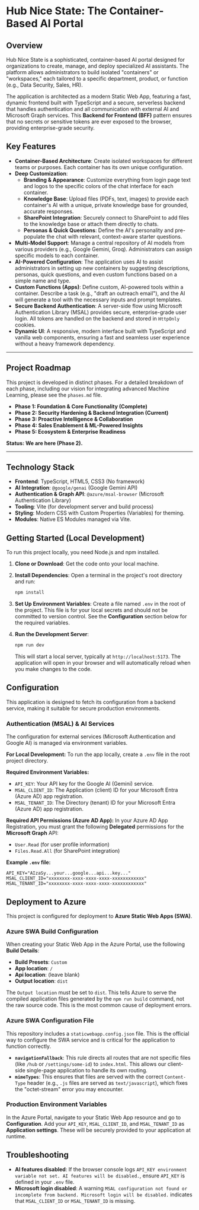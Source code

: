 # Hub Nice State: The Container-Based AI Portal

## Overview

Hub Nice State is a sophisticated, container-based AI portal designed for organizations to create, manage, and deploy specialized AI assistants. The platform allows administrators to build isolated "containers" or "workspaces," each tailored to a specific department, product, or function (e.g., Data Security, Sales, HR).

The application is architected as a modern Static Web App, featuring a fast, dynamic frontend built with TypeScript and a secure, serverless backend that handles authentication and all communication with external AI and Microsoft Graph services. This **Backend for Frontend (BFF)** pattern ensures that no secrets or sensitive tokens are ever exposed to the browser, providing enterprise-grade security.

## Key Features

- **Container-Based Architecture**: Create isolated workspaces for different teams or purposes. Each container has its own unique configuration.
- **Deep Customization**:
    - **Branding & Appearance**: Customize everything from login page text and logos to the specific colors of the chat interface for each container.
    - **Knowledge Base**: Upload files (PDFs, text, images) to provide each container's AI with a unique, private knowledge base for grounded, accurate responses.
    - **SharePoint Integration**: Securely connect to SharePoint to add files to the knowledge base or attach them directly to chats.
    - **Personas & Quick Questions**: Define the AI's personality and pre-populate the chat with relevant, context-aware starter questions.
- **Multi-Model Support**: Manage a central repository of AI models from various providers (e.g., Google Gemini, Groq). Administrators can assign specific models to each container.
- **AI-Powered Configuration**: The application uses AI to assist administrators in setting up new containers by suggesting descriptions, personas, quick questions, and even custom functions based on a simple name and type.
- **Custom Functions (Apps)**: Define custom, AI-powered tools within a container. Describe a task (e.g., "draft an outreach email"), and the AI will generate a tool with the necessary inputs and prompt templates.
- **Secure Backend Authentication**: A server-side flow using Microsoft Authentication Library (MSAL) provides secure, enterprise-grade user login. All tokens are handled on the backend and stored in `HttpOnly` cookies.
- **Dynamic UI**: A responsive, modern interface built with TypeScript and vanilla web components, ensuring a fast and seamless user experience without a heavy framework dependency.

---

## Project Roadmap

This project is developed in distinct phases. For a detailed breakdown of each phase, including our vision for integrating advanced Machine Learning, please see the `phases.md` file.

- **Phase 1: Foundation & Core Functionality (Complete)**
- **Phase 2: Security Hardening & Backend Integration (Current)**
- **Phase 3: Proactive Intelligence & Collaboration**
- **Phase 4: Sales Enablement & ML-Powered Insights**
- **Phase 5: Ecosystem & Enterprise Readiness**

**Status: We are here (Phase 2).**

---

## Technology Stack

- **Frontend**: TypeScript, HTML5, CSS3 (No framework)
- **AI Integration**: `@google/genai` (Google Gemini API)
- **Authentication & Graph API**: `@azure/msal-browser` (Microsoft Authentication Library)
- **Tooling**: Vite (for development server and build process)
- **Styling**: Modern CSS with Custom Properties (Variables) for theming.
- **Modules**: Native ES Modules managed via Vite.

## Getting Started (Local Development)

To run this project locally, you need Node.js and npm installed.

1.  **Clone or Download**: Get the code onto your local machine.

2.  **Install Dependencies**: Open a terminal in the project's root directory and run:
    ```bash
    npm install
    ```

3.  **Set Up Environment Variables**: Create a file named `.env` in the root of the project. This file is for your local secrets and should not be committed to version control. See the **Configuration** section below for the required variables.

4.  **Run the Development Server**:
    ```bash
    npm run dev
    ```
    This will start a local server, typically at `http://localhost:5173`. The application will open in your browser and will automatically reload when you make changes to the code.


## Configuration

This application is designed to fetch its configuration from a backend service, making it suitable for secure production environments.

### Authentication (MSAL) & AI Services

The configuration for external services (Microsoft Authentication and Google AI) is managed via environment variables.

**For Local Development:**
To run the app locally, create a `.env` file in the root project directory.

**Required Environment Variables:**

- `API_KEY`: Your API key for the Google AI (Gemini) service.
- `MSAL_CLIENT_ID`: The Application (client) ID for your Microsoft Entra (Azure AD) app registration.
- `MSAL_TENANT_ID`: The Directory (tenant) ID for your Microsoft Entra (Azure AD) app registration.

**Required API Permissions (Azure AD App):**
In your Azure AD App Registration, you must grant the following **Delegated** permissions for the **Microsoft Graph** API:
- `User.Read` (for user profile information)
- `Files.Read.All` (for SharePoint integration)

**Example `.env` file:**

```
API_KEY="AIzaSy...your...google...api...key..."
MSAL_CLIENT_ID="xxxxxxxx-xxxx-xxxx-xxxx-xxxxxxxxxxxx"
MSAL_TENANT_ID="xxxxxxxx-xxxx-xxxx-xxxx-xxxxxxxxxxxx"
```

## Deployment to Azure

This project is configured for deployment to **Azure Static Web Apps (SWA)**.

### Azure SWA Build Configuration

When creating your Static Web App in the Azure Portal, use the following **Build Details**:

- **Build Presets**: `Custom`
- **App location**: `/`
- **Api location**: (leave blank)
- **Output location**: `dist`

The `Output location` must be set to `dist`. This tells Azure to serve the compiled application files generated by the `npm run build` command, not the raw source code. This is the most common cause of deployment errors.

### Azure SWA Configuration File

This repository includes a `staticwebapp.config.json` file. This is the official way to configure the SWA service and is critical for the application to function correctly.

- **`navigationFallback`**: This rule directs all routes that are not specific files (like `/hub` or `/settings/some-id`) to `index.html`. This allows our client-side single-page application to handle its own routing.
- **`mimeTypes`**: This ensures that files are served with the correct `Content-Type` header (e.g., `.js` files are served as `text/javascript`), which fixes the "octet-stream" error you may encounter.

### Production Environment Variables

In the Azure Portal, navigate to your Static Web App resource and go to **Configuration**. Add your `API_KEY`, `MSAL_CLIENT_ID`, and `MSAL_TENANT_ID` as **Application settings**. These will be securely provided to your application at runtime.

## Troubleshooting

- **AI features disabled**: If the browser console logs `API_KEY environment variable not set. AI features will be disabled.`,
  ensure `API_KEY` is defined in your `.env` file.
- **Microsoft login disabled**: A warning `MSAL configuration not found or incomplete from backend. Microsoft login will be disabled.`
  indicates that `MSAL_CLIENT_ID` or `MSAL_TENANT_ID` is missing.
